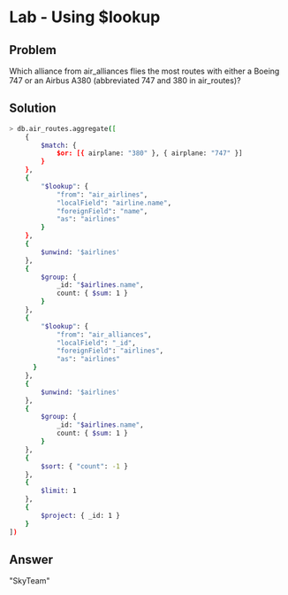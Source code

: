 # Lab - Using $lookup

## Problem

Which alliance from air_alliances flies the most routes with either a Boeing 747 or an Airbus A380 (abbreviated 747 and 380 in air_routes)?

## Solution
```sh
> db.air_routes.aggregate([
	{
		$match: {
            $or: [{ airplane: "380" }, { airplane: "747" }]
        }
	},
    {
		"$lookup": {
			"from": "air_airlines",
			"localField": "airline.name",
			"foreignField": "name",
			"as": "airlines"
		}
    },
	{
        $unwind: '$airlines'
    },
	{
		$group: {
            _id: "$airlines.name",
            count: { $sum: 1 }
        }
	},
	{
		"$lookup": {
			"from": "air_alliances",
			"localField": "_id",
			"foreignField": "airlines",
			"as": "airlines"
      }
	},
	{
        $unwind: '$airlines'
    },
	{
		$group: {
            _id: "$airlines.name",
            count: { $sum: 1 }
        }
	},
	{
		$sort: { "count": -1 }
	},
	{
		$limit: 1
	},
	{
		$project: { _id: 1 }
	}
]) 
```
## Answer
"SkyTeam"